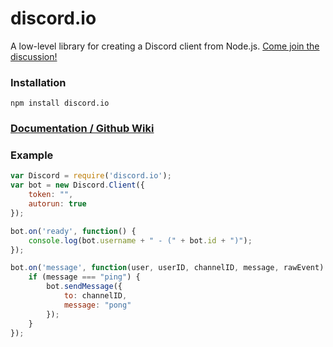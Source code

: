 # discord.io
A low-level library for creating a Discord client from Node.js. [Come join the discussion!](https://discord.gg/0MvHMfHcTKVVmIGP)

### Installation
`npm install discord.io`

### [Documentation / Github Wiki](https://github.com/izy521/discord.io/wiki)

### Example
```javascript
var Discord = require('discord.io');
var bot = new Discord.Client({
    token: "",
    autorun: true
});

bot.on('ready', function() {
    console.log(bot.username + " - (" + bot.id + ")");
});

bot.on('message', function(user, userID, channelID, message, rawEvent) {
    if (message === "ping") {
        bot.sendMessage({
            to: channelID,
            message: "pong"
        });
    }
});
```

